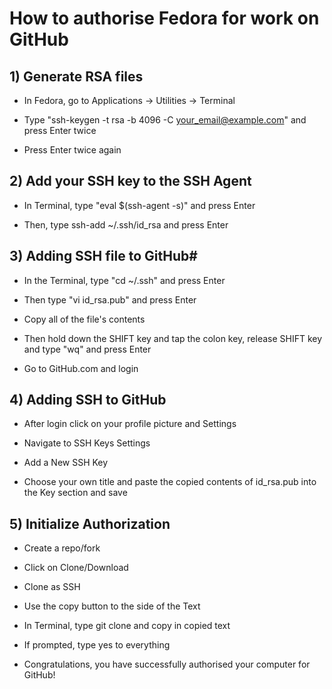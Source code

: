 # How to authorise Fedora for work on GitHub

## 1) Generate RSA files

- In Fedora, go to Applications → Utilities → Terminal

- Type "ssh-keygen -t rsa -b 4096 -C <your_email@example.com>" and press Enter twice

- Press Enter twice again

## 2) Add your SSH key to the SSH Agent

- In Terminal, type "eval $(ssh-agent -s)" and press Enter

- Then, type ssh-add ~/.ssh/id_rsa and press Enter

## 3) Adding SSH file to GitHub#

- In the Terminal, type "cd ~/.ssh" and press Enter

- Then type "vi id_rsa.pub" and press Enter

- Copy all of the file's contents

- Then hold down the SHIFT key and tap the colon key, release SHIFT key and type "wq" and press Enter

- Go to GitHub.com and login

## 4) Adding SSH to GitHub

- After login click on your profile picture and Settings

- Navigate to SSH Keys Settings

- Add a New SSH Key

- Choose your own title and paste the copied contents of id_rsa.pub into the Key section and save

## 5) Initialize Authorization

- Create a repo/fork

- Click on Clone/Download

- Clone as SSH

- Use the copy button to the side of the Text

- In Terminal, type git clone and copy in copied text

- If prompted, type yes to everything

- Congratulations, you have successfully authorised your computer for GitHub!
